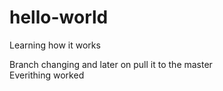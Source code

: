 # hello-world
Learning how it works

Branch changing and later on pull it to the master  
Everithing worked
